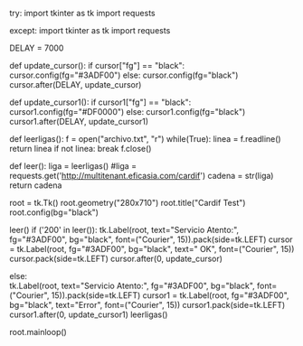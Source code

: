 try:
    import tkinter as tk
    import requests
    
except:
    import tkinter as tk
    import requests

DELAY = 7000

def update_cursor():
    if cursor["fg"] == "black":
        cursor.config(fg="#3ADF00")
    else:
        cursor.config(fg="black") 
    cursor.after(DELAY, update_cursor)

def update_cursor1():
    if cursor1["fg"] == "black":
        cursor1.config(fg="#DF0000")
    else:
        cursor1.config(fg="black")
        cursor1.after(DELAY, update_cursor1)

def leerligas():
    f = open("archivo.txt", "r")
    while(True):
        linea = f.readline()
        return linea
        if not linea:
            break
    f.close()


def leer():
    liga = leerligas()
    #liga = requests.get('http://multitenant.eficasia.com/cardif')
    cadena = str(liga)
    return cadena
    

root = tk.Tk()
root.geometry("280x710")
root.title("Cardif Test")
root.config(bg="black")

leer()
if ('200' in leer()):
    tk.Label(root, text="Servicio Atento:", fg="#3ADF00", bg="black", font=("Courier", 15)).pack(side=tk.LEFT)
    cursor = tk.Label(root, fg="#3ADF00", bg="black", text=" OK", font=("Courier", 15))
    cursor.pack(side=tk.LEFT)
    cursor.after(0, update_cursor)
    
else:        
    tk.Label(root, text="Servicio Atento:", fg="#3ADF00", bg="black", font=("Courier", 15)).pack(side=tk.LEFT)
    cursor1 = tk.Label(root, fg="#3ADF00", bg="black", text="Error", font=("Courier", 15))
    cursor1.pack(side=tk.LEFT)
    cursor1.after(0, update_cursor1)
    leerligas()


root.mainloop()





